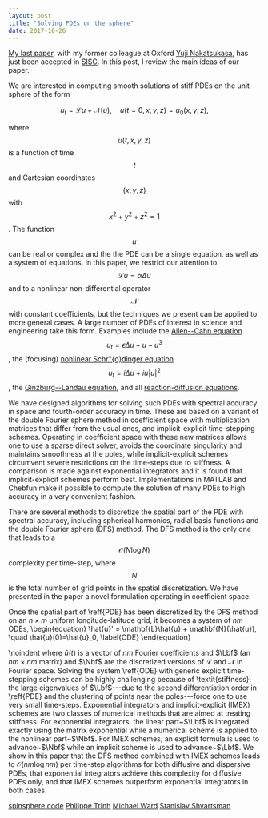 ```yaml
---
layout: post
title: "Solving PDEs on the sphere"
date: 2017-10-26
---
```


<a href="http://arxiv.org/pdf/1701.06030.pdf">My last paper</a>, with my former colleague at Oxford
<a href="http://www.opt.mist.i.u-tokyo.ac.jp/~nakatsukasa/">Yuji Nakatsukasa</a>, has just been accepted in 
<a href="http://www.siam.org/journals/sisc.php">SISC</a>. In this post, I review the main ideas of our paper. 

We are interested in computing smooth solutions of stiff PDEs on the unit sphere of the form 

$$
u_t = \mathcal{L}u + \mathcal{N}(u), \quad u(t=0,x,y,z)=u_0(x,y,z),
\label{PDE}
$$

where $$u(t,x,y,z)$$ is a function of time $$t$$ and Cartesian coordinates $$(x,y,z)$$ with $$x^2 + y^2 + z^2=1$$.
The function $$u$$ can be real or complex and the the PDE can be a single equation, as well as a system of equations.
In this paper, we restrict our attention to $$\mathcal{L} u = \alpha\Delta u$$ and to a nonlinear non-differential 
operator $$\mathcal{N}$$ with constant coefficients, but the techniques we present can be applied to more general cases.
A large number of PDEs of interest in science and engineering take this form.
Examples include the
<a href="http://en.wikipedia.org/wiki/Allen–Cahn_equation">Allen--Cahn equation</a> 
$$u_t = \epsilon\Delta u + u - u^3$$, the (focusing)
<a href="http://en.wikipedia.org/wiki/Nonlinear_Schrödinger_equation">nonlinear Schr\"{o}dinger equation</a> 
$$u_t=i\Delta u + iu|u|^2$$, the <a href="http://en.wikipedia.org/wiki/Ginzburg–Landau_theory">Ginzburg--Landau equation</a>, and all <a href="https://en.wikipedia.org/wiki/Reaction–diffusion_system">reaction-diffusion equations</a>.

We have designed algorithms for solving such PDEs with spectral accuracy in space and fourth-order accuracy in time.
These are based on a variant of the double Fourier sphere method in coefficient space with multiplication matrices that differ from the usual ones, and implicit-explicit time-stepping schemes.
Operating in coefficient space with these new matrices allows one to use a sparse direct solver, avoids the coordinate singularity and maintains smoothness at the poles, while implicit-explicit schemes circumvent severe restrictions on the time-steps due to stiffness.
A comparison is made against exponential integrators and it is found that implicit-explicit schemes perform best.
Implementations in MATLAB and Chebfun make it possible to compute the solution of many PDEs to high accuracy in a very convenient fashion.

There are several methods to discretize the spatial part of the PDE with spectral accuracy,
including spherical harmonics, radial basis functions and the double Fourier sphere (DFS) method.
The DFS method is the only one that leads to a $$\mathcal{O}(N\log N)$$ complexity per time-step, where $$N$$ is the total number of grid points in the spatial discretization.
We have presented in the paper a novel formulation operating in coefficient space.

Once the spatial part of \reff{PDE} has been discretized by the DFS method on an $n\times m$ uniform longitude-latitude grid, it becomes a system of $nm$ ODEs,
\begin{equation} 
\hat{u}' = \mathbf{L}\hat{u} + \mathbf{N}(\hat{u}), \quad \hat{u}(0)=\hat{u}_0,
\label{ODE}
\end{equation}

\noindent where $\hat{u}(t)$ is a vector of $nm$ Fourier coefficients and $\Lbf$ (an $nm\times nm$ matrix) and $\Nbf$ are the discretized versions of $\mathcal{L}$ and $\mathcal{N}$ in Fourier space. Solving the system \reff{ODE} with generic explicit time-stepping schemes can be highly challenging because of \textit{stiffness}:
the large eigenvalues of $\Lbf$---due to the second differentiation order in \reff{PDE} and the clustering of points near the poles---force one to use very small time-steps. 
Exponential integrators and implicit-explicit (IMEX) schemes are two classes of numerical methods that are aimed at treating stiffness.
For exponential integrators, the linear part~$\Lbf$ is integrated exactly using the matrix exponential while a numerical scheme is applied to the nonlinear part~$\Nbf$.
For IMEX schemes, an explicit formula is used to advance~$\Nbf$ while an implicit scheme is used to advance~$\Lbf$.
We show in this paper that the DFS method combined with IMEX schemes leads to $\mathcal{O}(nm\log nm)$ per time-step algorithms for both diffusive and dispersive PDEs, that exponential integrators achieve this complexity for diffusive PDEs only, and that IMEX schemes outperform exponential integrators in both cases.

<a href="http://www.chebfun.org/docs/guide/guide19.html"> spinsphere code</a>
<a href="http://www.ptrinh.com">Philippe Trinh</a>
<a href="http://www.math.ubc.ca/~ward/">Michael Ward</a> 
<a href="http://shvartsmanlab.com">Stanislav Shvartsman</a>
